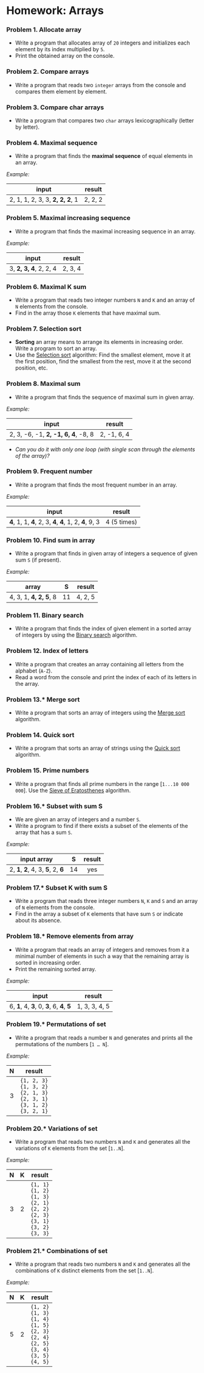 ﻿Homework: Arrays
================

### Problem 1. Allocate array
*	Write a program that allocates array of `20` integers and initializes each element by its index multiplied by `5`.
*	Print the obtained array on the console.

### Problem 2. Compare arrays
*	Write a program that reads two `integer` arrays from the console and compares them element by element.

### Problem 3. Compare char arrays
*	Write a program that compares two `char` arrays lexicographically (letter by letter).

### Problem 4. Maximal sequence 
*	Write a program that finds the **maximal sequence** of equal elements in an array.

_Example:_

|              input              | result  |
|---------------------------------|---------|
| 2, 1, 1, 2, 3, 3, **2, 2, 2**, 1 | 2, 2, 2 |

### Problem 5. Maximal increasing sequence
*	Write a program that finds the maximal increasing sequence in an array.

_Example:_

|          input          | result  |
|-------------------------|---------|
| 3, **2, 3, 4**, 2, 2, 4 | 2, 3, 4 |

### Problem 6. Maximal K sum
*	Write a program that reads two integer numbers `N` and `K` and an array of `N` elements from the console.
*	Find in the array those `K` elements that have maximal sum.

### Problem 7. Selection sort
*	**Sorting** an array means to arrange its elements in increasing order. Write a program to sort an array.
*	Use the [Selection sort](http://en.wikipedia.org/wiki/Selection_sort) algorithm: Find the smallest element, move it at the first position, find the smallest from the rest, move it at the second position, etc.

### Problem 8. Maximal sum
*	Write a program that finds the sequence of maximal sum in given array.

_Example:_

|                 input               |    result   |
|-------------------------------------|-------------|
| 2, 3, -6, -1, **2, -1, 6, 4**, -8, 8 | 2, -1, 6, 4 |

*	_Can you do it with only one loop (with single scan through the elements of the array)?_

### Problem 9. Frequent number
*	Write a program that finds the most frequent number in an array.

_Example:_

|                  input                |    result   |
|---------------------------------------|-------------|
| **4**, 1, 1, **4**, 2, 3, **4**, **4**, 1, 2, **4**, 9, 3 | 4 (5 times) |

### Problem 10. Find sum in array
*	Write a program that finds in given array of integers a sequence of given sum `S` (if present).

_Example:_

|        array        |  S |  result |
|---------------------|----|---------|
| 4, 3, 1, **4, 2, 5**, 8 | 11 | 4, 2, 5 |

### Problem 11. Binary search
*	Write a program that finds the index of given element in a sorted array of integers by using the [Binary search](http://en.wikipedia.org/wiki/Binary_search_algorithm) algorithm.

### Problem 12. Index of letters
*	Write a program that creates an array containing all letters from the alphabet (`A-Z`).
*	Read a word from the console and print the index of each of its letters in the array.

### Problem 13.*  Merge sort
*	Write a program that sorts an array of integers using the [Merge sort](http://en.wikipedia.org/wiki/Merge_sort) algorithm.

### Problem 14. Quick sort
*	Write a program that sorts an array of strings using the [Quick sort](http://en.wikipedia.org/wiki/Quicksort) algorithm.

### Problem 15. Prime numbers
*	Write a program that finds all prime numbers in the range [`1...10 000 000`]. Use the [Sieve of Eratosthenes](http://en.wikipedia.org/wiki/Sieve_of_Eratosthenes) algorithm.

### Problem 16.* Subset with sum S
*	We are given an array of integers and a number `S`.
*	Write a program to find if there exists a subset of the elements of the array that has a sum `S`.

_Example:_

|       input array      | S  |     result    |
|:----------------------:|:--:|:-------------:|
| 2, **1**, **2**, 4, 3, **5**, 2, **6** | 14 | yes |

### Problem 17.* Subset K with sum S
*	Write a program that reads three integer numbers `N`, `K` and `S` and an array of `N` elements from the console.
*	Find in the array a subset of `K` elements that have sum `S` or indicate about its absence.

### Problem 18.* Remove elements from array
*	Write a program that reads an array of integers and removes from it a minimal number of elements in such a way that the remaining array is sorted in increasing order.
*	Print the remaining sorted array.

_Example:_

|           input           |     result    |
|:-------------------------:|:-------------:|
| 6, **1**, 4, **3**, 0, **3**, 6, **4**, **5** | 1, 3, 3, 4, 5 |

### Problem 19.* Permutations of set
*	Write a program that reads a number `N` and generates and prints all the permutations of the numbers [`1 … N`].

_Example:_

| N |                                  result                                 |
|:-:|:-----------------------------------------------------------------------:|
| 3 | `{1, 2, 3}` <br> `{1, 3, 2}` <br> `{2, 1, 3}` <br> `{2, 3, 1}` <br> `{3, 1, 2}` <br> `{3, 2, 1}` |

### Problem 20.* Variations of set
*	Write a program that reads two numbers `N` and `K` and generates all the variations of `K` elements from the set [`1..N`].

_Example:_

| N | K |                                      result                                      |
|:-:|:-:|:--------------------------------------------------------------------------------:|
| 3 | 2 | `{1, 1}` <br> `{1, 2}` <br> `{1, 3}` <br> `{2, 1}` <br> `{2, 2}` <br> `{2, 3}` <br> `{3, 1}` <br> `{3, 2}` <br> `{3, 3}` |

### Problem 21.* Combinations of set
*	Write a program that reads two numbers `N` and `K` and generates all the combinations of `K` distinct elements from the set [`1..N`].

_Example:_

| N | K |                                          result                                           |
|:-:|:-:|:-----------------------------------------------------------------------------------------:|
| 5 | 2 | `{1, 2}` <br> `{1, 3}` <br> `{1, 4}` <br> `{1, 5}` <br> `{2, 3}` <br> `{2, 4}` <br> `{2, 5}` <br> `{3, 4}` <br> `{3, 5}` <br> `{4, 5}` |
